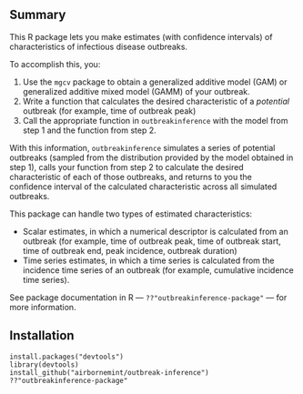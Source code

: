 ## Summary

This R package lets you make estimates (with confidence intervals) of characteristics of infectious disease outbreaks.

To accomplish this, you:

1. Use the `mgcv` package to obtain a generalized additive model (GAM) or generalized additive mixed model (GAMM) of your outbreak. 
2. Write a function that calculates the desired characteristic of a *potential* outbreak (for example, time of outbreak peak)
3. Call the appropriate function in `outbreakinference` with the model from step 1 and the function from step 2.

With this information, `outbreakinference` simulates a series of potential outbreaks (sampled from the distribution provided by the model obtained in step 1), calls your function from step 2 to calculate the desired characteristic of each of those outbreaks, and returns to you the confidence interval of the calculated characteristic across all simulated outbreaks.

This package can handle two types of estimated characteristics:

 * Scalar estimates, in which a numerical descriptor is calculated from an outbreak (for example, time of outbreak peak, time of outbreak start, time of outbreak end, peak incidence, outbreak duration)
 * Time series estimates, in which a time series is calculated from the incidence time series of an outbreak (for example, cumulative incidence time series).
 
 See package documentation in R — `??"outbreakinference-package"` — for more information.
 
## Installation
 
```
install.packages("devtools")
library(devtools)
install_github("airbornemint/outbreak-inference")
??"outbreakinference-package"
```
